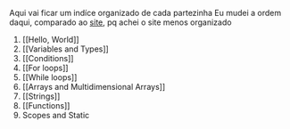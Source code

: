 
Aqui vai ficar um indíce organizado de cada partezinha
Eu mudei a ordem daqui, comparado ao [site](https://www.learn-c.org/en/Conditions), pq achei o site menos organizado

1. [[Hello, World]]
2. [[Variables and Types]]
3. [[Conditions]]
4. [[For loops]]
5. [[While loops]]
7. [[Arrays and Multidimensional Arrays]]
8. [[Strings]]
9. [[Functions]]
10. Scopes and Static